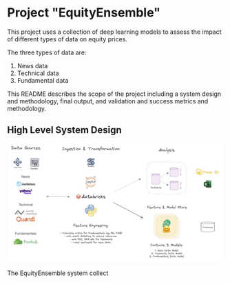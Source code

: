 # Project "EquityEnsemble"

This project uses a collection of deep learning models to assess the impact of different types of data on equity prices. 

The three types of data are:

1. News data
2. Technical data
3. Fundamental data

This README describes the scope of the project including a system design and methodology, final output, and validation and success metrics and methodology.

## High Level System Design

![Alternative Text](https://github.com/ashatidealiq/EquityEnsemble/blob/main/pipeline.jpg)

The EquityEnsemble system collect
